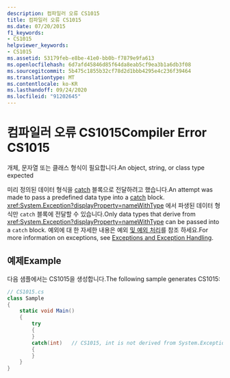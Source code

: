 ```yaml
---
description: 컴파일러 오류 CS1015
title: 컴파일러 오류 CS1015
ms.date: 07/20/2015
f1_keywords:
- CS1015
helpviewer_keywords:
- CS1015
ms.assetid: 53179feb-e8be-41e0-bb0b-f7879e9fa613
ms.openlocfilehash: 6d7afd45846d85f64da8eab5cf9ea3b1a6db3f08
ms.sourcegitcommit: 5b475c1855b32cf78d2d1bbb4295e4c236f39464
ms.translationtype: MT
ms.contentlocale: ko-KR
ms.lasthandoff: 09/24/2020
ms.locfileid: "91202645"
---
```

# <a name="compiler-error-cs1015"></a><span data-ttu-id="18cc5-103">컴파일러 오류 CS1015</span><span class="sxs-lookup"><span data-stu-id="18cc5-103">Compiler Error CS1015</span></span>

<span data-ttu-id="18cc5-104">개체, 문자열 또는 클래스 형식이 필요합니다.</span><span class="sxs-lookup"><span data-stu-id="18cc5-104">An object, string, or class type expected</span></span>  
  
 <span data-ttu-id="18cc5-105">미리 정의된 데이터 형식을 [catch](../language-reference/keywords/try-catch.md) 블록으로 전달하려고 했습니다.</span><span class="sxs-lookup"><span data-stu-id="18cc5-105">An attempt was made to pass a predefined data type into a [catch](../language-reference/keywords/try-catch.md) block.</span></span> <span data-ttu-id="18cc5-106"><xref:System.Exception?displayProperty=nameWithType> 에서 파생된 데이터 형식만 `catch` 블록에 전달할 수 있습니다.</span><span class="sxs-lookup"><span data-stu-id="18cc5-106">Only data types that derive from <xref:System.Exception?displayProperty=nameWithType> can be passed into a `catch` block.</span></span> <span data-ttu-id="18cc5-107">예외에 대 한 자세한 내용은 예외 [및 예외 처리](../programming-guide/exceptions/index.md)를 참조 하세요.</span><span class="sxs-lookup"><span data-stu-id="18cc5-107">For more information on exceptions, see [Exceptions and Exception Handling](../programming-guide/exceptions/index.md).</span></span>  
  
## <a name="example"></a><span data-ttu-id="18cc5-108">예제</span><span class="sxs-lookup"><span data-stu-id="18cc5-108">Example</span></span>  

 <span data-ttu-id="18cc5-109">다음 샘플에서는 CS1015을 생성합니다.</span><span class="sxs-lookup"><span data-stu-id="18cc5-109">The following sample generates CS1015:</span></span>  
  
```csharp  
// CS1015.cs  
class Sample  
{  
    static void Main()  
    {  
        try
        {  
        }  
        catch(int)   // CS1015, int is not derived from System.Exception  
        {  
        }  
    }  
}  
```
